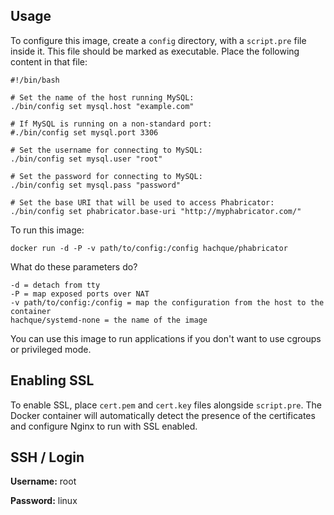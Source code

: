 Usage
----------

To configure this image, create a `config` directory, with a `script.pre` file inside it.  This
file should be marked as executable.  Place the following content in that file:

    #!/bin/bash

    # Set the name of the host running MySQL:
    ./bin/config set mysql.host "example.com"

    # If MySQL is running on a non-standard port:
    #./bin/config set mysql.port 3306

    # Set the username for connecting to MySQL:
    ./bin/config set mysql.user "root"

    # Set the password for connecting to MySQL:
    ./bin/config set mysql.pass "password"

    # Set the base URI that will be used to access Phabricator:
    ./bin/config set phabricator.base-uri "http://myphabricator.com/"

To run this image:

    docker run -d -P -v path/to/config:/config hachque/phabricator

What do these parameters do?

    -d = detach from tty
    -P = map exposed ports over NAT
    -v path/to/config:/config = map the configuration from the host to the container
    hachque/systemd-none = the name of the image

You can use this image to run applications if you don't want to use cgroups or privileged mode.

Enabling SSL
----------------

To enable SSL, place `cert.pem` and `cert.key` files alongside `script.pre`.  The Docker
container will automatically detect the presence of the certificates and configure
Nginx to run with SSL enabled.

SSH / Login
--------------

**Username:** root

**Password:** linux

